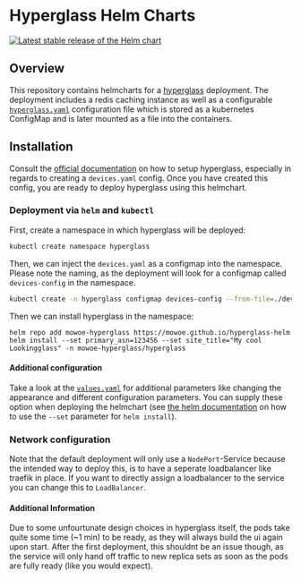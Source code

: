 # Hyperglass Helm Charts
[![Latest stable release of the Helm chart](https://img.shields.io/badge/dynamic/yaml.svg?label=stable&url=https://mowoe.github.io/hyperglass-helm/index.yaml&query=$.entries.hyperglass[0].version&color=1b53c2&logo=helm)](https://mowoe.github.io/hyperglass-helm)

## Overview

This repository contains helmcharts for a [hyperglass](https://hyperglass.dev/) deployment. The deployment includes a redis caching instance as well as a configurable [`hyperglass.yaml`](https://hyperglass.dev/docs/parameters) configuration file which is stored as a kubernetes ConfigMap and is later mounted as a file into the containers.
## Installation
Consult the [official documentation]() on how to setup hyperglass, especially in regards to creating a `devices.yaml` config. Once you have created this config, you are ready to deploy hyperglass using this helmchart.

### Deployment via `helm` and `kubectl`
First, create a namespace in which hyperglass will be deployed:
```bash
kubectl create namespace hyperglass
```
Then, we can inject the `devices.yaml` as a configmap into the namespace. Please note the naming, as the deployment will look for a configmap called `devices-config` in the namespace.
```bash
kubectl create -n hyperglass configmap devices-config --from-file=./devices.yaml
```
Then we can install hyperglass in the namespace:
```
helm repo add mowoe-hyperglass https://mowoe.github.io/hyperglass-helm
helm install --set primary_asn=123456 --set site_title="My cool Lookingglass" -n mowoe-hyperglass/hyperglass
```
#### Additional configuration
Take a look at the [`values.yaml`](/charts/hyperglass/values.yaml) for additional parameters like changing the appearance and different configuration parameters. You can supply these option when deploying the helmchart (see [the helm documentation](https://helm.sh/docs/helm/helm_install/) on how to use the `--set` parameter for `helm install`).

### Network configuration
Note that the default deployment will only use a `NodePort`-Service because the intended way to deploy this, is to have a seperate loadbalancer like traefik in place. If you want to directly assign a loadbalancer to the service you can change this to `LoadBalancer`.

#### Additional Information
Due to some unfourtunate design choices in hyperglass itself, the pods take quite some time (~1 min) to be ready, as they will always build the ui again upon start. After the first deployment, this shouldnt be an issue though, as the service will only hand off traffic to new replica sets as soon as the pods are fully ready (like you would expect).